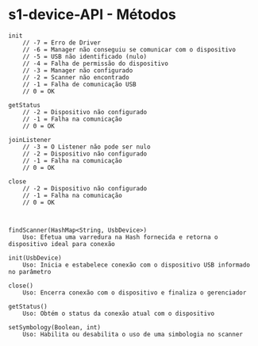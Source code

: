# s1-device-API - Métodos

	init
		// -7 = Erro de Driver
		// -6 = Manager não conseguiu se comunicar com o dispositivo
		// -5 = USB não identificado (nulo)
		// -4 = Falha de permissão do dispositivo
		// -3 = Manager não configurado
		// -2 = Scanner não encontrado
		// -1 = Falha de comunicação USB
		// 0 = OK
		
	getStatus
		// -2 = Dispositivo não configurado
		// -1 = Falha na comunicação
		// 0 = OK
		
	joinListener
		// -3 = O Listener não pode ser nulo
		// -2 = Dispositivo não configurado
		// -1 = Falha na comunicação
		// 0 = OK
		
	close
		// -2 = Dispositivo não configurado
		// -1 = Falha na comunicação
		// 0 = OK
		
	
	
	findScanner(HashMap<String, UsbDevice>)
		Uso: Efetua uma varredura na Hash fornecida e retorna o dispositivo ideal para conexão
		
	init(UsbDevice)
		Uso: Inicia e estabelece conexão com o dispositivo USB informado no parâmetro
		
	close()
		Uso: Encerra conexão com o dispositivo e finaliza o gerenciador
		
	getStatus()
		Uso: Obtém o status da conexão atual com o dispositivo
		
	setSymbology(Boolean, int)
		Uso: Habilita ou desabilita o uso de uma simbologia no scanner
		
	
